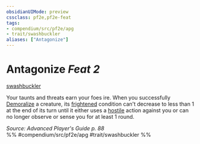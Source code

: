 ```yaml
---
obsidianUIMode: preview
cssclass: pf2e,pf2e-feat
tags:
- compendium/src/pf2e/apg
- trait/swashbuckler
aliases: ["Antagonize"]
---
```

# Antagonize  *Feat 2*  
[swashbuckler](../../rules/traits/swashbuckler-apg.md)  


Your taunts and threats earn your foes ire. When you successfully [Demoralize](../../rules/actions/demoralize.md) a creature, its [frightened](../../rules/conditions.md#Frightened) condition can't decrease to less than 1 at the end of its turn until it either uses a [hostile](../../rules/conditions.md#Hostile) action against you or can no longer observe or sense you for at least 1 round.

*Source: Advanced Player's Guide p. 88*  
%% #compendium/src/pf2e/apg #trait/swashbuckler %%